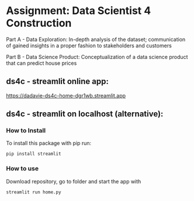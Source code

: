 # Assignment: Data Scientist 4 Construction

Part A - Data Exploration: In-depth analysis of the dataset; communication of gained insights in a proper fashion to stakeholders and customers

Part B - Data Science Product: Conceptualization of a data science product that can predict house prices

## ds4c - streamlit online app:

https://dadavie-ds4c-home-dgr1wb.streamlit.app

## ds4c - streamlit on localhost (alternative):

### How to Install

To install this package with pip run:

`pip install streamlit`

### How to use

Download repository, go to folder and start the app with

```python
streamlit run home.py
```
